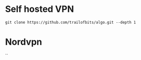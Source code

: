 # Self hosted VPN  
`git clone https://github.com/trailofbits/algo.git --depth 1`  

# Nordvpn  
``
